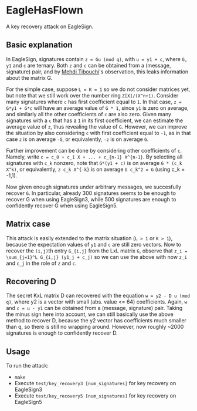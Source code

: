 # EagleHasFlown
A key recovery attack on EagleSign.

## Basic explanation

In EagleSign, signatures contain `z = Gu (mod q)`, with `u = y1 + c`, where `G, y1` and `c` are ternary.
Both `z` and `c` can be obtained from a (message, signature) pair, and by [Mehdi Tibouchi](https://groups.google.com/a/list.nist.gov/g/pqc-forum/c/zas5PLiBe6A/m/ik5IpWd7BQAJ)'s observation, this leaks information about the matrix G.

For the simple case, suppose `L = K = 1` so we do not consider matrices yet, but note that we still work over the number ring `Z[X]/(X^n+1)`.
Consider many signatures where `c` has first coefficient equal to `1`.
In that case, `z = G*y1 + G*c` will have an average value of `G * 1`, since `y1` is zero on average, and similarly all the other coefficients of `c` are also zero.
Given many signatures with a `c` that has a `1` in its first coefficient, we can estimate the average value of `z`, thus revealing the value of `G`.
However, we can improve the situation by also considering `c` with first coefficient equal to `-1`, as in that case `z` is on average `-G`, or equivalently, `-z` is on average `G`.

Further improvement can be done by considering other coefficients of `c`.
Namely, write `c = c_0 + c_1 X + ... + c_{n-1} X^{n-1}`.
By selecting all signatures with `c_k` nonzero, note that `G*(y1 + c)` is on average `G * (c_k X^k)`, or equivalently, `z c_k X^{-k}` is on average `G c_k^2 = G` (using c_k = -1,1).

Now given enough signatures under arbitrary messages, we succesfully recover `G`.
In particular, already 300 signatures seems to be enough to recover G when using EagleSign3, while 500 signatures are enough to confidently recover G when using EagleSign5.

## Matrix case

This attack is easily extended to the matrix situation (`L > 1` or `K > 1`), because the expectation values of `y1` and `c` are still zero vectors.
Now to recover the `(i,j)`th entry `G_{i,j}` from the LxL matrix `G`, observe that `z_i = \sum_{j=1}^L G_{i,j} (y1_j + c_j)` so we can use the above with now `z_i` and `c_j` in the role of `z` and `c`.

## Recovering D

The secret KxL matrix D can recovered with the equation `w = y2 - D u (mod q)`, where y2 is a vector with small (abs. value <= 64) coefficients.
Again, `w` and `c = u - y1` can be obtained from a (message, signature) pair.
Taking the minus sign here into account, we can still basically use the above method to recover D, because the y2 vector has coefficients much smaller than q, so there is still no wrapping around.
However, now roughly ~2000 signatures is enough to confidently recover D.

## Usage

To run the attack:

- `make`
- Execute `test/key_recovery3 [num_signatures]` for key recovery on EagleSign3
- Execute `test/key_recovery5 [num_signatures]` for key recovery on EagleSign5

